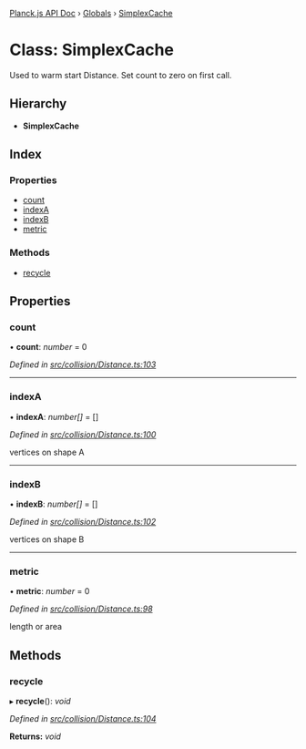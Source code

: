 [Planck.js API Doc](../README.md) › [Globals](../globals.md) › [SimplexCache](simplexcache.md)

# Class: SimplexCache

Used to warm start Distance. Set count to zero on first call.

## Hierarchy

* **SimplexCache**

## Index

### Properties

* [count](simplexcache.md#count)
* [indexA](simplexcache.md#indexa)
* [indexB](simplexcache.md#indexb)
* [metric](simplexcache.md#metric)

### Methods

* [recycle](simplexcache.md#recycle)

## Properties

###  count

• **count**: *number* = 0

*Defined in [src/collision/Distance.ts:103](https://github.com/shakiba/planck.js/blob/ae24904/src/collision/Distance.ts#L103)*

___

###  indexA

• **indexA**: *number[]* = []

*Defined in [src/collision/Distance.ts:100](https://github.com/shakiba/planck.js/blob/ae24904/src/collision/Distance.ts#L100)*

vertices on shape A

___

###  indexB

• **indexB**: *number[]* = []

*Defined in [src/collision/Distance.ts:102](https://github.com/shakiba/planck.js/blob/ae24904/src/collision/Distance.ts#L102)*

vertices on shape B

___

###  metric

• **metric**: *number* = 0

*Defined in [src/collision/Distance.ts:98](https://github.com/shakiba/planck.js/blob/ae24904/src/collision/Distance.ts#L98)*

length or area

## Methods

###  recycle

▸ **recycle**(): *void*

*Defined in [src/collision/Distance.ts:104](https://github.com/shakiba/planck.js/blob/ae24904/src/collision/Distance.ts#L104)*

**Returns:** *void*
